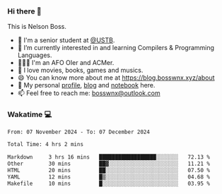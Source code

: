 ### Hi there 👋

<!--
**bosswnx/bosswnx** is a ✨ _special_ ✨ repository because its `README.md` (this file) appears on your GitHub profile.

Here are some ideas to get you started:

- 🔭 I’m currently working on ...
- 🌱 I’m currently learning ...
- 👯 I’m looking to collaborate on ...
- 🤔 I’m looking for help with ...
- 💬 Ask me about ...
- 📫 How to reach me: ...
- 😄 Pronouns: ...
- ⚡ Fun fact: ...
-->

This is Nelson Boss.

- 🏫 I'm a senior student at [@USTB](https://www.ustb.edu.cn/).
- 🌱 I’m currently interested in and learning Compilers & Programming Languages.
- 🧑🏻‍💻 I'm an AFO OIer and ACMer.
- 🥰 I love movies, books, games and musics.
- 😄 You can know more about me at https://blog.bosswnx.xyz/about
- 🔗 My personal [profile](https://bosswnx.xyz), [blog](https://blog.bosswnx.xyz) and [notebook](https://note.bosswnx.xyz) here.
- 📫 Feel free to reach me: bosswnx@outlook.com

### Wakatime 💻

<!--START_SECTION:waka-->

```txt
From: 07 November 2024 - To: 07 December 2024

Total Time: 4 hrs 2 mins

Markdown     3 hrs 16 mins   ██████████████████░░░░░░░   72.13 %
Other        30 mins         ██▓░░░░░░░░░░░░░░░░░░░░░░   11.21 %
HTML         20 mins         ██░░░░░░░░░░░░░░░░░░░░░░░   07.50 %
YAML         12 mins         █▒░░░░░░░░░░░░░░░░░░░░░░░   04.68 %
Makefile     10 mins         █░░░░░░░░░░░░░░░░░░░░░░░░   03.95 %
```

<!--END_SECTION:waka-->
